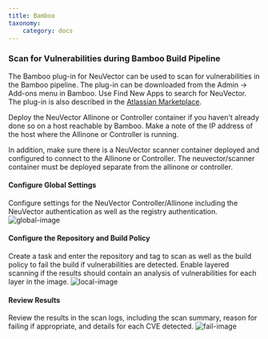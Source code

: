 ```yaml
---
title: Bamboo
taxonomy:
    category: docs
---
```


### Scan for Vulnerabilities during Bamboo Build Pipeline

The Bamboo plug-in for NeuVector can be used to scan for vulnerabilities in the Bamboo pipeline. The plug-in can be downloaded from the Admin -> Add-ons menu in Bamboo. Use Find New Apps to search for NeuVector. The plug-in is also described in the <a href=https://marketplace.atlassian.com/apps/1221199/neuvector>Atlassian Marketplace</a>.

Deploy the NeuVector Allinone or Controller container if you haven't already done so on a host reachable by Bamboo. Make a note of the IP address of the host where the Allinone or Controller is running.

In addition, make sure there is a NeuVector scanner container deployed and configured to connect to the Allinone or Controller. The neuvector/scanner container must be deployed separate from the allinone or controller.

#### Configure Global Settings
Configure settings for the NeuVector Controller/Allinone including the NeuVector authentication as well as the registry authentication.
![global-image](bamboo_nv_global_config.png)

#### Configure the Repository and Build Policy
Create a task and enter the repository and tag to scan as well as the build policy to fail the build if vulnerabilities are detected. Enable layered scanning if the results should contain an analysis of vulnerabilities for each layer in the image.
![local-image](bamboo_nv_local_config_2.png)

#### Review Results
Review the results in the scan logs, including the scan summary, reason for failing if appropriate, and details for each CVE detected.
![fail-image](bamboo_set_criteria_to_fail_3.png)
